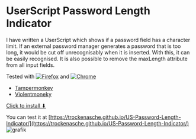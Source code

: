 # UserScript Password Length Indicator

I have written a UserScript which shows if a password field has a character limit.
If an external password manager generates a password that is too long, it would be cut off unrecognisably when it is inserted. With this, it can be easily recognised.
It is also possible to remove the maxLength attribute from all input fields.

Tested with [![Firefox](https://badgen.net/badge/icon/Firefox?icon=firefox&label)](https://firefox.com) and [![Chrome](https://badgen.net/badge/icon/Chrome?icon=chrome&label)](https://www.google.com/chrome/)
- [Tampermonkey](https://www.tampermonkey.net/)
- [Violentmoneky](https://addons.mozilla.org/firefox/addon/violentmonkey)

[Click to install ⬇](Password_Length_Indicator.user.js?raw=1)

You can test it at [https://trockenasche.github.io/US-Password-Length-Indicator/](https://trockenasche.github.io/US-Password-Length-Indicator/)
![grafik](https://user-images.githubusercontent.com/2905450/136622643-ba7d22e4-b216-4020-b1b1-73edc39b1be9.png)



